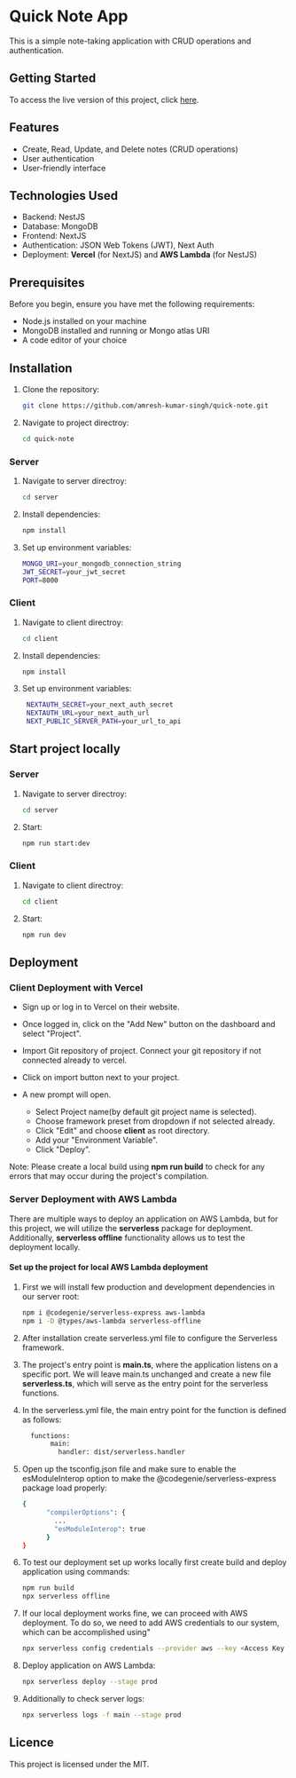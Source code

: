 # Quick Note App

This is a simple note-taking application with CRUD operations and authentication.

## Getting Started

To access the live version of this project, click [here](https://quick-note-nine.vercel.app//).

## Features

- Create, Read, Update, and Delete notes (CRUD operations)
- User authentication
- User-friendly interface

## Technologies Used

- Backend: NestJS
- Database: MongoDB
- Frontend: NextJS
- Authentication: JSON Web Tokens (JWT), Next Auth
- Deployment: **Vercel** (for NextJS) and **AWS Lambda** (for NestJS)

## Prerequisites

Before you begin, ensure you have met the following requirements:

- Node.js installed on your machine
- MongoDB installed and running or Mongo atlas URI
- A code editor of your choice

## Installation

1. Clone the repository:

   ```bash
   git clone https://github.com/amresh-kumar-singh/quick-note.git
   ```

2. Navigate to project directroy:

   ```bash
   cd quick-note
   ```

### Server

1. Navigate to server directroy:

   ```bash
   cd server
   ```

2. Install dependencies:

   ```bash
   npm install
   ```

3. Set up environment variables:

   ```bash
   MONGO_URI=your_mongodb_connection_string
   JWT_SECRET=your_jwt_secret
   PORT=8000
   ```

### Client

1. Navigate to client directroy:

   ```bash
   cd client
   ```

2. Install dependencies:

   ```bash
   npm install
   ```

3. Set up environment variables:

   ```bash
    NEXTAUTH_SECRET=your_next_auth_secret
    NEXTAUTH_URL=your_next_auth_url
    NEXT_PUBLIC_SERVER_PATH=your_url_to_api
   ```

## Start project locally

### Server

1. Navigate to server directroy:

   ```bash
   cd server
   ```

2. Start:

   ```bash
   npm run start:dev
   ```

### Client

1. Navigate to client directroy:

   ```bash
   cd client
   ```

2. Start:

   ```bash
   npm run dev
   ```

## Deployment

### Client Deployment with Vercel

- Sign up or log in to Vercel on their website.

- Once logged in, click on the "Add New" button on the dashboard and select "Project".

- Import Git repository of project. Connect your git repository if not connected already to vercel.

- Click on import button next to your project.

- A new prompt will open.
  - Select Project name(by default git project name is selected).
  - Choose framework preset from dropdown if not selected already.
  - Click "Edit" and choose **client** as root directory.
  - Add your "Environment Variable".
  - Click "Deploy".

Note: Please create a local build using **npm run build** to check for any errors that may occur during the project's compilation.

### Server Deployment with AWS Lambda

There are multiple ways to deploy an application on AWS Lambda, but for this project, we will utilize the **serverless** package for deployment. Additionally, **serverless offline** functionality allows us to test the deployment locally.

#### Set up the project for local AWS Lambda deployment

1. First we will install few production and development dependencies in our server root:

   ```bash
   npm i @codegenie/serverless-express aws-lambda
   npm i -D @types/aws-lambda serverless-offline
   ```

2. After installation create serverless.yml file to configure the Serverless framework.
3. The project's entry point is **main.ts**, where the application listens on a specific port. We will leave main.ts unchanged and create a new file **serverless.ts**, which will serve as the entry point for the serverless functions.
4. In the serverless.yml file, the main entry point for the function is defined as follows:
   ```bash
     functions:
          main:
            handler: dist/serverless.handler
   ```
5. Open up the tsconfig.json file and make sure to enable the esModuleInterop option to make the @codegenie/serverless-express package load properly:
   ```bash
   {
         "compilerOptions": {
           ...
           "esModuleInterop": true
         }
   }
   ```
6. To test our deployment set up works locally first create build and deploy application using commands:

   ```bash
   npm run build
   npx serverless offline
   ```

7. If our local deployment works fine, we can proceed with AWS deployment. To do so, we need to add AWS credentials to our system, which can be accomplished using"
   ```bash
   npx serverless config credentials --provider aws --key <Access Key ID> --secret <Secret Access Key>
   ```
8. Deploy application on AWS Lambda:
   ```bash
   npx serverless deploy --stage prod
   ```
9. Additionally to check server logs:

   ```bash
   npx serverless logs -f main --stage prod

   ```

## Licence

This project is licensed under the MIT.
